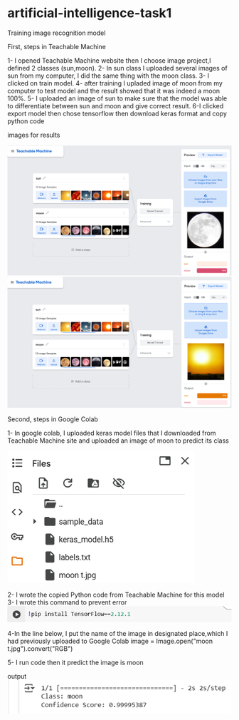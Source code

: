# artificial-intelligence-task1

Training image recognition model 

First, steps in Teachable Machine

1- I opened Teachable Machine website then I choose image project,I defined 2 classes (sun,moon). 
2- In sun class I uploaded several images of sun from my computer, I did the same thing with the moon class.
3- I clicked on train model.
4- after training I upladed  image of moon from my computer to test model and the result showed that it was indeed a moon 100%.
5- I uploaded an image of sun to make sure that the model was able to differentiate between sun and moon and give 
correct result.
6-I clicked export model then chose tensorflow then download keras format and copy python code 


images for results 

![image alt](https://github.com/Sa12345678434/artificial-intelligence-task1/blob/main/moon.png?raw=true)
![image alt](https://github.com/Sa12345678434/artificial-intelligence-task1/blob/main/sun.png?raw=true)



Second, steps in Google Colab

1- In google colab, I uploaded keras model files that I downloaded from Teachable Machine site and uploaded an image of moon
to predict its class

 ![image alt](https://github.com/Sa12345678434/artificial-intelligence-task1/blob/main/files2.png?raw=true)

 2- I wrote the copied Python code from Teachable Machine for this model 
 3- I wrote this command to prevent error
 ![image alt](https://github.com/Sa12345678434/artificial-intelligence-task1/blob/main/pip.png?raw=true)

 4-In the line below, I put the name of the image in designated place,which I had previously uploaded to Google Colab
 image = Image.open("moon t.jpg").convert("RGB")

5- I run code then it predict the image is moon 

output
![image alt](https://github.com/Sa12345678434/artificial-intelligence-task1/blob/main/output%20moon.png?raw=true)


